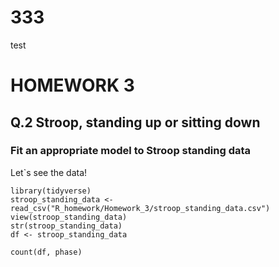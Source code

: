 # 333
test
# HOMEWORK 3
## Q.2 Stroop, standing up or sitting down
### Fit an appropriate model to Stroop standing data

Let`s see the data!

```{r Stroop, warning = FALSE, message = FALSE, fig.height = 2, fig.width = 2}
library(tidyverse)
stroop_standing_data <- read_csv("R_homework/Homework_3/stroop_standing_data.csv")
view(stroop_standing_data)
str(stroop_standing_data)
df <- stroop_standing_data
```

``` {R Stroop}
count(df, phase)
```
